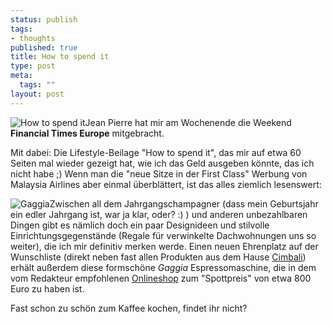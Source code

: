 ```yaml
--- 
status: publish
tags: 
- thoughts
published: true
title: How to spend it
type: post
meta: 
  tags: ""
layout: post
---
```

<img src='http://fredericiana.de/uploads/050309howtospendit.jpg' alt='How to spend it' class="centered" />Jean Pierre hat mir am Wochenende die Weekend <strong>Financial Times Europe</strong> mitgebracht.

Mit dabei: Die Lifestyle-Beilage "How to spend it", das mir auf etwa 60 Seiten mal wieder gezeigt hat, wie ich das Geld ausgeben könnte, das ich nicht habe ;)
Wenn man die "neue Sitze in der First Class" Werbung von Malaysia Airlines aber einmal überblättert, ist das alles ziemlich lesenswert:

<img src='http://fredericiana.de/uploads/050309gaggia.jpg' alt='Gaggia' class="alignleft" />Zwischen all dem Jahrgangschampagner (dass mein Geburtsjahr ein edler Jahrgang ist, war ja klar, oder? :) ) und anderen unbezahlbaren Dingen gibt es nämlich doch ein paar Designideen und stilvolle Einrichtungsgegenstände (Regale für verwinkelte Dachwohnungen uns so weiter), die ich mir definitiv merken werde. Einen neuen Ehrenplatz auf der Wunschliste (direkt neben fast allen Produkten aus dem Hause <a href="http://www.cimbali.it/">Cimbali</a>) erhält außerdem diese formschöne <em>Gaggia</em> Espressomaschine, die in dem vom Redakteur empfohlenen <a href="http://www.happydonkey.co.uk/shop/customer/product.php?productid=2682&cat=0&page=1">Onlineshop</a> zum "Spottpreis" von etwa 800 Euro zu haben ist.

Fast schon zu schön zum Kaffee kochen, findet ihr nicht?
